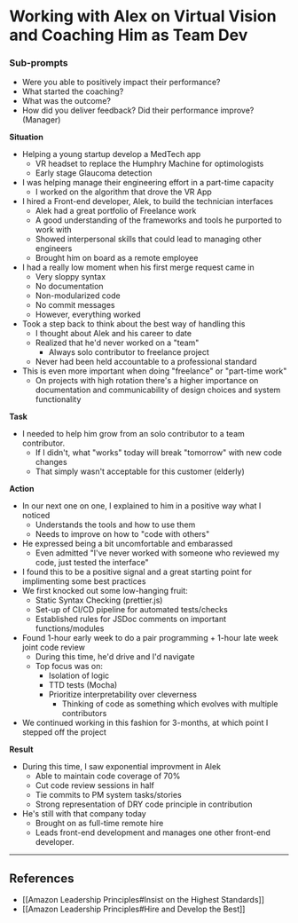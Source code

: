 # Working with Alex on Virtual Vision and Coaching Him as Team Dev

### Sub-prompts
- Were you able to positively impact their performance?
- What started the coaching? 
- What was the outcome?
- How did you deliver feedback? Did their performance improve? (Manager)

**Situation**
- Helping a young startup develop a MedTech app 
	- VR headset to replace the Humphry Machine for optimologists 
	- Early stage Glaucoma detection
- I was helping manage their engineering effort in a part-time capacity 
	- I worked on the algorithm that drove the VR App
- I hired a Front-end developer, Alek, to build the technician interfaces
	- Alek had a great portfolio of Freelance work
	- A good understanding of the frameworks and tools he purported to work with
	- Showed interpersonal skills that could lead to managing other engineers
	- Brought him on board as a remote employee
- I had a really low moment when his first merge request came in
	- Very sloppy syntax
	- No documentation
	- Non-modularized code
	- No commit messages
	- However, everything worked
- Took a step back to think about the best way of handling this
	- I thought about Alek and his career to date
	- Realized that he'd never worked on a "team"
		- Always solo contributor to freelance project
	- Never had been held accountable to a professional standard
- This is even more important when doing "freelance" or "part-time work"
	- On projects with high rotation there's a higher importance on documentation and communicability of design choices and system functionality

**Task**
- I needed to help him grow from an solo contributor to a team contributor.
	- If I didn't, what "works" today will break "tomorrow" with new code changes
	- That simply wasn't acceptable for this customer (elderly)

**Action**
- In our next one on one, I explained to him in a positive way what I noticed
	- Understands the tools and how to use them
	- Needs to improve on how to "code with others"
- He expressed being a bit uncomfortable and embarassed
	- Even admitted "I've never worked with someone who reviewed my code, just tested the interface"
- I found this to be a positive signal and a great starting point for implimenting some best practices
- We first knocked out some low-hanging fruit:
	- Static Syntax Checking (prettier.js)
	- Set-up of CI/CD pipeline for automated tests/checks
	- Established rules for JSDoc comments on important functions/modules
- Found 1-hour early week to do a pair programming + 1-hour late week joint code review 
	- During this time, he'd drive and I'd navigate
	- Top focus was on: 
		- Isolation of logic
		- TTD tests (Mocha)
		- Prioritize interpretability over cleverness
			- Thinking of code as something which evolves with multiple contributors
- We continued working in this fashion for 3-months, at which point I stepped off the project

**Result**
- During this time, I saw exponential improvment in Alek
	- Able to maintain code coverage of 70%
	- Cut code review sessions in half
	- Tie commits to PM system tasks/stories
	- Strong representation of DRY code principle in contribution
- He's still with that company today
	- Brought on as full-time remote hire
	- Leads front-end development and manages one other front-end developer.

___

## References
- [[Amazon Leadership Principles#Insist on the Highest Standards]]
- [[Amazon Leadership Principles#Hire and Develop the Best]]